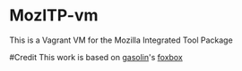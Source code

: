 MozITP-vm
=========================
This is a Vagrant VM for the Mozilla Integrated Tool Package


#Credit
This work is based on [gasolin](https://github.com/gasolin)'s [foxbox](https://github.com/gasolin/foxbox)
